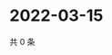 # 2022-03-15

共 0 条

<!-- BEGIN WEIBO -->
<!-- 最后更新时间 Tue Mar 15 2022 14:18:25 GMT+0800 (China Standard Time) -->

<!-- END WEIBO -->
